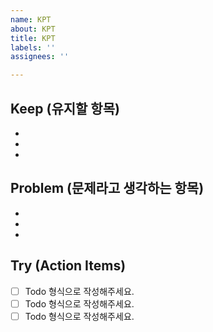 ```yaml
---
name: KPT
about: KPT
title: KPT
labels: ''
assignees: ''

---
```


## **Keep (유지할 항목)**

- 
- 
- 

## **Problem (문제라고 생각하는 항목)**

- 
- 
- 

## **Try (Action Items)**

- [ ]  Todo 형식으로 작성해주세요.
- [ ]  Todo 형식으로 작성해주세요.
- [ ]  Todo 형식으로 작성해주세요.

